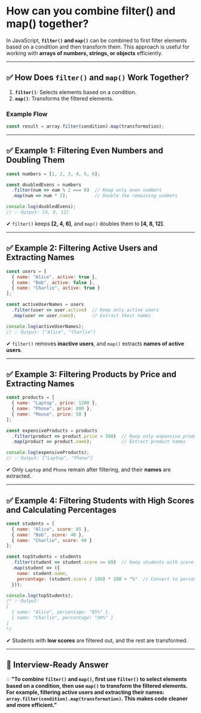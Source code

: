 # How can you combine filter() and map() together?

In JavaScript, **`filter()` and `map()`** can be combined to first filter elements based on a condition and then transform them. This approach is useful for working with **arrays of numbers, strings, or objects** efficiently.

---

## **✅ How Does `filter()` and `map()` Work Together?**
1. **`filter()`**: Selects elements based on a condition.
2. **`map()`**: Transforms the filtered elements.

### **Example Flow**
```javascript
const result = array.filter(condition).map(transformation);
```
---

## **✅ Example 1: Filtering Even Numbers and Doubling Them**
```javascript
const numbers = [1, 2, 3, 4, 5, 6];

const doubledEvens = numbers
  .filter(num => num % 2 === 0)  // Keep only even numbers
  .map(num => num * 2);          // Double the remaining numbers

console.log(doubledEvens);
// ✅ Output: [4, 8, 12]
```
✔ `filter()` keeps **[2, 4, 6]**, and `map()` doubles them to **[4, 8, 12]**.

---

## **✅ Example 2: Filtering Active Users and Extracting Names**
```javascript
const users = [
  { name: "Alice", active: true },
  { name: "Bob", active: false },
  { name: "Charlie", active: true }
];

const activeUserNames = users
  .filter(user => user.active)  // Keep only active users
  .map(user => user.name);      // Extract their names

console.log(activeUserNames);
// ✅ Output: ["Alice", "Charlie"]
```
✔ `filter()` removes **inactive users**, and `map()` extracts **names of active users**.

---

## **✅ Example 3: Filtering Products by Price and Extracting Names**
```javascript
const products = [
  { name: "Laptop", price: 1200 },
  { name: "Phone", price: 800 },
  { name: "Mouse", price: 50 }
];

const expensiveProducts = products
  .filter(product => product.price > 500)  // Keep only expensive products
  .map(product => product.name);           // Extract product names

console.log(expensiveProducts);
// ✅ Output: ["Laptop", "Phone"]
```
✔ Only `Laptop` and `Phone` remain after filtering, and their **names** are extracted.

---

## **✅ Example 4: Filtering Students with High Scores and Calculating Percentages**
```javascript
const students = [
  { name: "Alice", score: 85 },
  { name: "Bob", score: 40 },
  { name: "Charlie", score: 90 }
];

const topStudents = students
  .filter(student => student.score >= 60)  // Keep students with score >= 60
  .map(student => ({
    name: student.name,
    percentage: (student.score / 100) * 100 + "%"  // Convert to percentage
  }));

console.log(topStudents);
/* ✅ Output:
[
  { name: "Alice", percentage: "85%" },
  { name: "Charlie", percentage: "90%" }
]
*/
```
✔ Students with **low scores** are filtered out, and the rest are transformed.

---

## **📌 Interview-Ready Answer**  
💡 **"To combine `filter()` and `map()`, first use `filter()` to select elements based on a condition, then use `map()` to transform the filtered elements. For example, filtering active users and extracting their names: `array.filter(condition).map(transformation)`. This makes code cleaner and more efficient."**  
